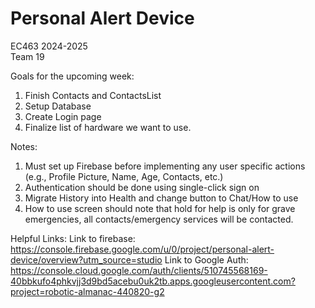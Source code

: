 Personal Alert Device
=================
EC463 2024-2025\
Team 19

Goals for the upcoming week:
1. Finish Contacts and ContactsList
2. Setup Database
3. Create Login page
4. Finalize list of hardware we want to use.

Notes:
1. Must set up Firebase before implementing any user specific actions (e.g., Profile Picture, Name, Age, Contacts, etc.)
2. Authentication should be done using single-click sign on
3. Migrate History into Health and change button to Chat/How to use
4. How to use screen should note that hold for help is only for grave emergencies, all contacts/emergency services will be contacted.

Helpful Links:
Link to firebase: https://console.firebase.google.com/u/0/project/personal-alert-device/overview?utm_source=studio
Link to Google Auth: https://console.cloud.google.com/auth/clients/510745568169-40bbkufo4phkvjj3d9bd5acebu0uk2tb.apps.googleusercontent.com?project=robotic-almanac-440820-g2
